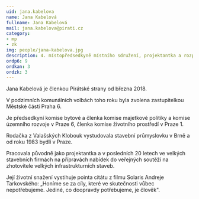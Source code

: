 ```yaml
---
uid: jana.kabelova
name: Jana Kabelová 
fullname: Jana Kabelová 
mail: jana.kabelova@pirati.cz
category: 
- mp
- zk
img: people/jana-kabelova.jpg
description: 4. místopředsedkyně místního sdružení, projektantka a rozpočtářka, aktivistka v oblasti hospodaření s veřejnými financemi a majetkem Prahy 6
ordp6: 9
ordkan: 3
ordzk: 3
---
```

Jana Kabelová  je členkou Pirátské strany od března 2018.

V podzimních komunálních volbách toho roku byla zvolena zastupitelkou Městské části Praha 6.

Je předsedkyní komise bytové a členka komise majetkové politiky a komise územního rozvoje v Praze 6, členka komise životního prostředí v Praze 1.

Rodačka z Valašských Klobouk vystudovala stavební průmyslovku v Brně a od roku 1983 bydlí v Praze.

Pracovala původně jako projektantka a v posledních 20 letech ve velkých stavebních firmách na přípravách nabídek do veřejných soutěží na zhotovitele velkých infrastrukturních staveb.

Její životní snažení vystihuje pointa citátu z filmu Solaris Andreje Tarkovského: „Honíme se za cíly, které ve skutečnosti vůbec nepotřebujeme. Jediné, co doopravdy potřebujeme, je člověk".
